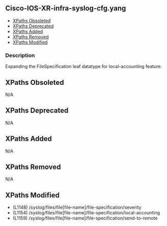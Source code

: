 ## Cisco-IOS-XR-infra-syslog-cfg.yang

- [XPaths Obsoleted](#xpaths-obsoleted)
- [XPaths Deprecated](#xpaths-deprecated)
- [XPaths Added](#xpaths-added)
- [XPaths Removed](#xpaths-removed)
- [XPaths Modified](#xpaths-modified)

### Description

Expanding the FileSpecification leaf datatype for local-accounting feature.

## XPaths Obsoleted

N/A

## XPaths Deprecated

N/A

## XPaths Added

N/A

## XPaths Removed

N/A

## XPaths Modified

- (L1148)	/syslog/files/file[file-name]/file-specification/severity
- (L1154)	/syslog/files/file[file-name]/file-specification/local-accounting
- (L1159)	/syslog/files/file[file-name]/file-specification/send-to-remote

